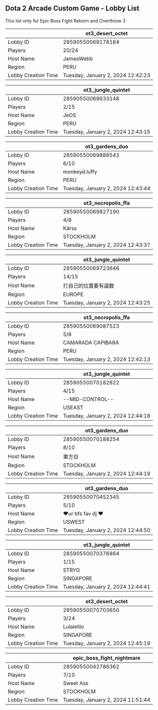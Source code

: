 ## Dota 2 Arcade Custom Game - Lobby List

This list only for Epic Boss Fight Reborn and Overthrow 3

|  | ot3_desert_octet |
| ------ | ------ |
| Lobby ID | 28590550069178164 |
| Players | 20/24 |
| Host Name | JamesWebb |
| Region | PERU |
| Lobby Creation Time | Tuesday, January 2, 2024 12:42:23 |


|  | ot3_jungle_quintet |
| ------ | ------ |
| Lobby ID | 28590550069633148 |
| Players | 2/15 |
| Host Name | JeOS |
| Region | PERU |
| Lobby Creation Time | Tuesday, January 2, 2024 12:43:15 |


|  | ot3_gardens_duo |
| ------ | ------ |
| Lobby ID | 28590550069888543 |
| Players | 6/10 |
| Host Name | monkeyd.luffy |
| Region | PERU |
| Lobby Creation Time | Tuesday, January 2, 2024 12:43:44 |


|  | ot3_necropolis_ffa |
| ------ | ------ |
| Lobby ID | 28590550069827190 |
| Players | 4/8 |
| Host Name | Kärss |
| Region | STOCKHOLM |
| Lobby Creation Time | Tuesday, January 2, 2024 12:43:37 |


|  | ot3_jungle_quintet |
| ------ | ------ |
| Lobby ID | 28590550069723646 |
| Players | 14/15 |
| Host Name | 打自己的位置要有逼数 |
| Region | EUROPE |
| Lobby Creation Time | Tuesday, January 2, 2024 12:43:25 |


|  | ot3_necropolis_ffa |
| ------ | ------ |
| Lobby ID | 28590550069087523 |
| Players | 5/8 |
| Host Name | CAMARADA CAPIBARA |
| Region | PERU |
| Lobby Creation Time | Tuesday, January 2, 2024 12:42:13 |


|  | ot3_jungle_quintet |
| ------ | ------ |
| Lobby ID | 28590550070182822 |
| Players | 4/15 |
| Host Name | --MID-CONTROL-- |
| Region | USEAST |
| Lobby Creation Time | Tuesday, January 2, 2024 12:44:18 |


|  | ot3_gardens_duo |
| ------ | ------ |
| Lobby ID | 28590550070188254 |
| Players | 8/10 |
| Host Name | 東方白 |
| Region | STOCKHOLM |
| Lobby Creation Time | Tuesday, January 2, 2024 12:44:19 |


|  | ot3_gardens_duo |
| ------ | ------ |
| Lobby ID | 28590550070452345 |
| Players | 5/10 |
| Host Name | ❤️ur bfs fav dj ❤ |
| Region | USWEST |
| Lobby Creation Time | Tuesday, January 2, 2024 12:44:50 |


|  | ot3_jungle_quintet |
| ------ | ------ |
| Lobby ID | 28590550070376864 |
| Players | 1/15 |
| Host Name | STRYG |
| Region | SINGAPORE |
| Lobby Creation Time | Tuesday, January 2, 2024 12:44:41 |


|  | ot3_desert_octet |
| ------ | ------ |
| Lobby ID | 28590550070703650 |
| Players | 3/24 |
| Host Name | Lulalelilo |
| Region | SINGAPORE |
| Lobby Creation Time | Tuesday, January 2, 2024 12:45:19 |


|  | epic_boss_fight_nightmare |
| ------ | ------ |
| Lobby ID | 28590550042786362 |
| Players | 7/10 |
| Host Name | Sweet Ass |
| Region | STOCKHOLM |
| Lobby Creation Time | Tuesday, January 2, 2024 11:51:44 |


